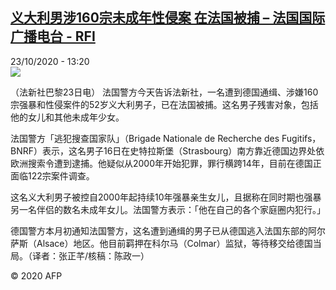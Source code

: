<!--1603454115000-->
[义大利男涉160宗未成年性侵案 在法国被捕 – 法国国际广播电台 - RFI](http://www.rfi.fr//cn/contenu/20201023-%E4%B9%89%E5%A4%A7%E5%88%A9%E7%94%B7%E6%B6%89160%E5%AE%97%E6%9C%AA%E6%88%90%E5%B9%B4%E6%80%A7%E4%BE%B5%E6%A1%88-%E5%9C%A8%E6%B3%95%E5%9B%BD%E8%A2%AB%E6%8D%95)
------

<div>23/10/2020 - 13:20</div><img src="https://s.rfi.fr/media/display/c9ce402e-1524-11eb-93e2-005056bf87d6/w:310/p:16x9/int0020b.201023192006.jpg"><div class="t-content__body u-clearfix"><p>（法新社巴黎23日电）    法国警方今天告诉法新社，一名遭到德国通缉、涉嫌160宗强暴和性侵案件的52岁义大利男子，已在法国被捕。这名男子残害对象，包括他的女儿和其他未成年少女。</p><p>    法国警方「逃犯搜查国家队」（Brigade Nationale de Recherche des Fugitifs，BNRF）表示，这名男子16日在史特拉斯堡（Strasbourg）南方靠近德国边界处依欧洲搜索令遭到逮捕。他疑似从2000年开始犯罪，罪行横跨14年，目前在德国正面临122宗案件调查。</p><p>    这名义大利男子被控自2000年起持续10年强暴亲生女儿，且据称在同时期也强暴另一名伴侣的数名未成年女儿。法国警方表示：「他在自己的各个家庭圈内犯行。」</p><p>    德国警方本月初通知法国警方，这名遭到通缉的男子已从德国逃入法国东部的阿尔萨斯（Alsace）地区。他目前羁押在科尔马（Colmar）监狱，等待移交给德国当局。（译者：张正芊/核稿：陈政一）</p><p class="t-copyright">© 2020 AFP</p>        </div>
